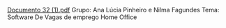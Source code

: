 [Documento 32 (1).pdf](https://github.com/analucia0099/projeto-jean/files/6218540/Documento.32.1.pdf)
Grupo: Ana Lúcia Pinheiro e Nilma Fagundes
Tema: Software De Vagas de emprego Home Office

